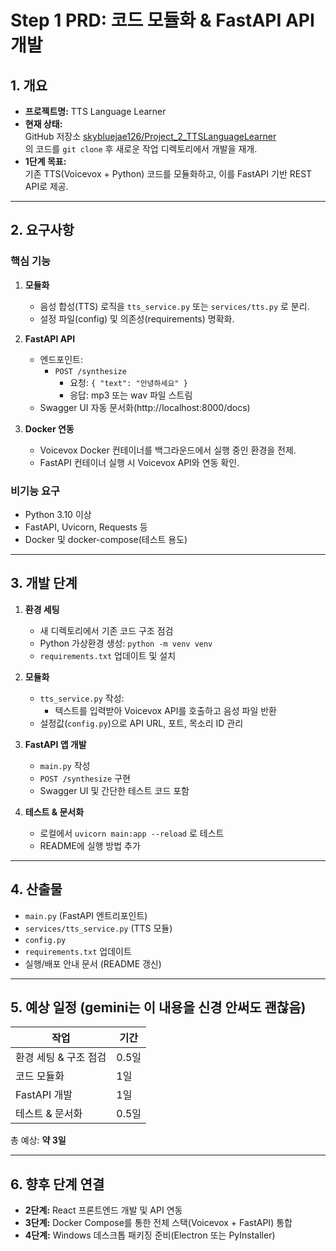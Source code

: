 # Step 1 PRD: 코드 모듈화 & FastAPI API 개발

## 1. 개요
- **프로젝트명:** TTS Language Learner
- **현재 상태:**  
  GitHub 저장소 [skybluejae126/Project_2_TTSLanguageLearner](https://github.com/skybluejae126/Project_2_TTSLanguageLearner)  
  의 코드를 `git clone` 후 새로운 작업 디렉토리에서 개발을 재개.
- **1단계 목표:**  
  기존 TTS(Voicevox + Python) 코드를 모듈화하고, 이를 FastAPI 기반 REST API로 제공.

---

## 2. 요구사항

### 핵심 기능
1. **모듈화**
   - 음성 합성(TTS) 로직을 `tts_service.py` 또는 `services/tts.py` 로 분리.
   - 설정 파일(config) 및 의존성(requirements) 명확화.

2. **FastAPI API**
   - 엔드포인트:  
     - `POST /synthesize`  
       - 요청: `{ "text": "안녕하세요" }`
       - 응답: mp3 또는 wav 파일 스트림
   - Swagger UI 자동 문서화(http://localhost:8000/docs)

3. **Docker 연동**
   - Voicevox Docker 컨테이너를 백그라운드에서 실행 중인 환경을 전제.
   - FastAPI 컨테이너 실행 시 Voicevox API와 연동 확인.

### 비기능 요구
- Python 3.10 이상
- FastAPI, Uvicorn, Requests 등
- Docker 및 docker-compose(테스트 용도)

---

## 3. 개발 단계

1. **환경 세팅**
   - 새 디렉토리에서 기존 코드 구조 점검
   - Python 가상환경 생성: `python -m venv venv`
   - `requirements.txt` 업데이트 및 설치

2. **모듈화**
   - `tts_service.py` 작성:  
     - 텍스트를 입력받아 Voicevox API를 호출하고 음성 파일 반환
   - 설정값(`config.py`)으로 API URL, 포트, 목소리 ID 관리

3. **FastAPI 앱 개발**
   - `main.py` 작성
   - `POST /synthesize` 구현
   - Swagger UI 및 간단한 테스트 코드 포함

4. **테스트 & 문서화**
   - 로컬에서 `uvicorn main:app --reload` 로 테스트
   - README에 실행 방법 추가

---

## 4. 산출물
- `main.py` (FastAPI 엔트리포인트)
- `services/tts_service.py` (TTS 모듈)
- `config.py`
- `requirements.txt` 업데이트
- 실행/배포 안내 문서 (README 갱신)

---

## 5. 예상 일정 (gemini는 이 내용을 신경 안써도 괜찮음)
| 작업 | 기간 |
|------|------|
| 환경 세팅 & 구조 점검 | 0.5일 |
| 코드 모듈화 | 1일 |
| FastAPI 개발 | 1일 |
| 테스트 & 문서화 | 0.5일 |

총 예상: **약 3일**

---

## 6. 향후 단계 연결
- **2단계:** React 프론트엔드 개발 및 API 연동
- **3단계:** Docker Compose를 통한 전체 스택(Voicevox + FastAPI) 통합
- **4단계:** Windows 데스크톱 패키징 준비(Electron 또는 PyInstaller)

